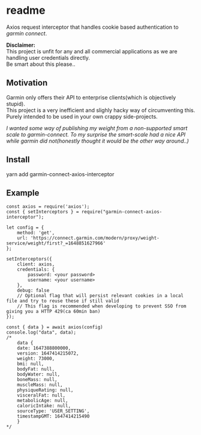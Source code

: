 # readme
Axios request interceptor that handles cookie based authentication to *garmin connect*.  

**Disclaimer:**  
This project is unfit for any and all commercial applications as we are handling user credentials directly.  
Be smart about this please..


## Motivation
Garmin only offers their API to enterprise clients(which is objectively stupid).  
This project is a very inefficient and slighly hacky way of circumventing this.   
Purely intended to be used in your own crappy side-projects. 

*I wanted some way of publishing my weight from a non-supported smart scale to garmin-connect.
To my surprise the smart-scale had a nice API while garmin did not(honestly thought it would be the other way around..)*


## Install
yarn add garmin-connect-axios-interceptor  

## Example
```
const axios = require('axios');
const { setInterceptors } = require("garmin-connect-axios-interceptor");

let config = {
    method: 'get',
    url: 'https://connect.garmin.com/modern/proxy/weight-service/weight/first?_=1648851627966'
};

setInterceptors({
    client: axios,
    credentials: {
        password: <your password>
        username: <your username>
    },
    debug: false
    // Optional flag that will persist relevant cookies in a local file and try to reuse these if still valid
    // This flag is recommended when developing to prevent SSO from giving you a HTTP 429(ca 60min ban)
});

const { data } = await axios(config)
console.log("data", data);
/*
    data {
    date: 1647388800000,
    version: 1647414215072,
    weight: 73000,
    bmi: null,
    bodyFat: null,
    bodyWater: null,
    boneMass: null,
    muscleMass: null,
    physiqueRating: null,
    visceralFat: null,
    metabolicAge: null,
    caloricIntake: null,
    sourceType: 'USER_SETTING',
    timestampGMT: 1647414215490
    }
*/

```